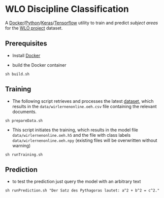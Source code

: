 # WLO Discipline Classification

A [Docker](https://docker.com/)/[Python](https://www.python.org/)/[Keras](https://keras.io/)/[Tensorflow](https://www.tensorflow.org/) utility to train and predict *subject areas* for the [WLO project](https://github.com/openeduhub/) dataset.

 
## Prerequisites

- Install [Docker](https://docker.com/)

- build the Docker container

```
sh build.sh
```

## Training

- The following script retrieves and processes the latest [dataset](https://github.com/openeduhub/oeh-wlo-data-dump), which results in the `data/wirlernenonline.oeh.csv` file containing the relevant documents.

```
sh prepareData.sh
```

- This script initiates the training, which results in the model file `data/wirlernenonline.oeh.h5` and the file with class labels `data/wirlernenonline.oeh.npy` (existing files will be overwritten without warning)

```
sh runTraining.sh
```

## Prediction

- to test the prediction just query the model with an arbitrary text 

```
sh runPrediction.sh "Der Satz des Pythagoras lautet: a^2 + b^2 = c^2."
```



